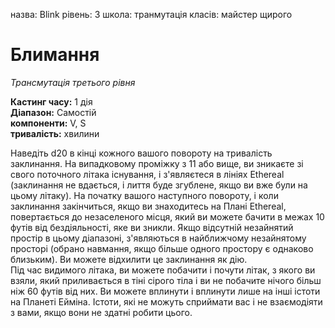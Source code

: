 назва: Blink рівень: 3 школа: транмутація класів: майстер щирого

# Блимання
_Трансмутація третього рівня_

**Кастинг часу:** 1 дія   
**Діапазон:** Самостій   
**компоненти:** V, S   
**тривалість:** хвилини

Наведіть d20 в кінці кожного вашого повороту на тривалість заклинання. На випадковому проміжку з 11 або вище, ви зникаєте зі свого поточного літака існування, і з'являєтеся в лініях Ethereal (заклинання не вдається, і лиття буде згублене, якщо ви вже були на цьому літаку). На початку вашого наступного повороту, і коли заклинання закінчиться, якщо ви знаходитесь на Плані Ethereal, повертається до незаселеного місця, який ви можете бачити в межах 10 футів від бездіяльності, яке ви зникли. Якщо відсутній незайнятий простір в цьому діапазоні, з'являються в найближчому незайнятому просторі (обрано навмання, якщо більше одного простору є однаково близьким). Ви можете відхилити це заклинання як дію.    
Під час видимого літака, ви можете побачити і почути літак, з якого ви взяли, який приливається в тіні сірого тіла і ви не побачите нічого більш ніж 60 футів від них. Ви можете вплинути і вплинути лише на інші істоти на Планеті Ейміна. Істоти, які не можуть сприймати вас і не взаємодіяти з вами, якщо вони не здатні робити цього. 